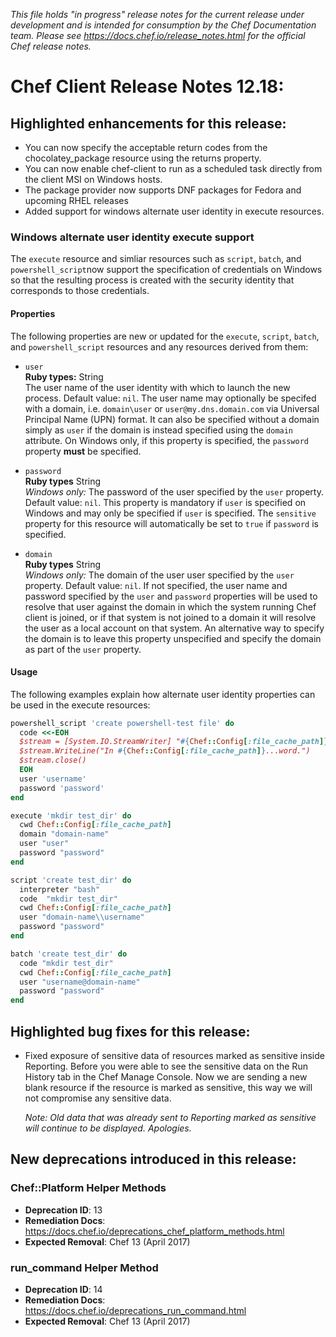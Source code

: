 _This file holds "in progress" release notes for the current release under development and is intended for consumption by the Chef Documentation team. Please see <https://docs.chef.io/release_notes.html> for the official Chef release notes._

# Chef Client Release Notes 12.18:

## Highlighted enhancements for this release:

- You can now specify the acceptable return codes from the chocolatey_package resource using the returns property.
- You can now enable chef-client to run as a scheduled task directly from the client MSI on Windows hosts.
- The package provider now supports DNF packages for Fedora and upcoming RHEL releases
- Added support for windows alternate user identity in execute resources.

### Windows alternate user identity execute support

The `execute` resource and simliar resources such as `script`, `batch`, and `powershell_script`now support the specification of credentials on Windows so that the resulting process is created with the security identity that corresponds to those credentials.

#### Properties

The following properties are new or updated for the `execute`, `script`, `batch`, and `powershell_script` resources and any resources derived from them:

  *   `user`</br>
      **Ruby types:** String</br>
      The user name of the user identity with which to launch the new process.
      Default value: `nil`. The user name may optionally be specifed
      with a domain, i.e. `domain\user` or `user@my.dns.domain.com` via Universal Principal Name (UPN)
      format. It can also be specified without a domain simply as `user` if the domain is
      instead specified using the `domain` attribute. On Windows only, if this property is specified, the `password`
      property **must** be specified.

  *   `password`</br>
      **Ruby types** String</br>
      *Windows only:* The password of the user specified by the `user` property.
      Default value: `nil`. This property is mandatory if `user` is specified on Windows and may only
      be specified if `user` is specified. The `sensitive` property for this resource will
      automatically be set to `true` if `password` is specified.

  *   `domain`</br>
      **Ruby types** String</br>
      *Windows only:* The domain of the user user specified by the `user` property.
      Default value: `nil`. If not specified, the user name and password specified
      by the `user` and `password` properties will be used to resolve
      that user against the domain in which the system running Chef client
      is joined, or if that system is not joined to a domain it will resolve the user
      as a local account on that system. An alternative way to specify the domain is to leave
      this property unspecified and specify the domain as part of the `user` property.

#### Usage

The following examples explain how alternate user identity properties can be used in the execute resources:

```ruby
powershell_script 'create powershell-test file' do
  code <<-EOH
  $stream = [System.IO.StreamWriter] "#{Chef::Config[:file_cache_path]}/powershell-test.txt"
  $stream.WriteLine("In #{Chef::Config[:file_cache_path]}...word.")
  $stream.close()
  EOH
  user 'username'
  password 'password'
end

execute 'mkdir test_dir' do
  cwd Chef::Config[:file_cache_path]
  domain "domain-name"
  user "user"
  password "password"
end

script 'create test_dir' do
  interpreter "bash"
  code  "mkdir test_dir"
  cwd Chef::Config[:file_cache_path]
  user "domain-name\\username"
  password "password"
end

batch 'create test_dir' do
  code "mkdir test_dir"
  cwd Chef::Config[:file_cache_path]
  user "username@domain-name"
  password "password"
end
```

## Highlighted bug fixes for this release:

- Fixed exposure of sensitive data of resources marked as sensitive inside Reporting. Before you were able to see the sensitive data on the Run History tab in the Chef Manage Console. Now we are sending a new blank resource if the resource is marked as sensitive, this way we will not compromise any sensitive data.

  _Note: Old data that was already sent to Reporting marked as sensitive will continue to be displayed. Apologies._

## New deprecations introduced in this release:

### Chef::Platform Helper Methods

- **Deprecation ID**: 13
- **Remediation Docs**: <https://docs.chef.io/deprecations_chef_platform_methods.html>
- **Expected Removal**: Chef 13 (April 2017)

### run_command Helper Method

- **Deprecation ID**: 14
- **Remediation Docs**: <https://docs.chef.io/deprecations_run_command.html>
- **Expected Removal**: Chef 13 (April 2017)
